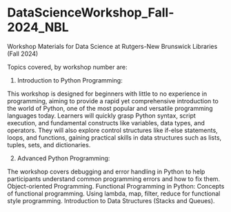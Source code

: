 # DataScienceWorkshop_Fall-2024_NBL
Workshop Materials for Data Science at Rutgers-New Brunswick Libraries (Fall 2024)

Topics covered, by workshop number are:

1. Introduction to Python Programming:

This workshop is designed for beginners with little to no experience in programming, aiming to provide a rapid yet comprehensive introduction to the world of Python, one of the most popular and versatile programming languages today. Learners will quickly grasp Python syntax, script execution, and fundamental constructs like variables, data types, and operators. They will also explore control structures like if-else statements, loops, and functions, gaining practical skills in data structures such as lists, tuples, sets, and dictionaries. 

2. Advanced Python Programming:

The workshop covers debugging and error handling in Python to help participants understand common programming errors and how to fix them. Object-oriented Programming. Functional Programming in Python: Concepts of functional programming. Using lambda, map, filter, reduce for functional style programming. Introduction to Data Structures (Stacks and Queues).
